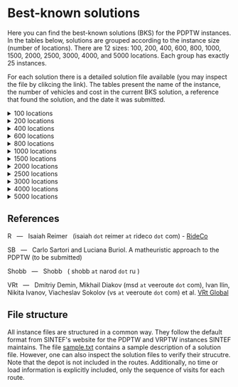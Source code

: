 # Best-known solutions

Here you can find the best-known solutions (BKS) for the PDPTW instances. In the tables below, solutions are grouped according to the instance size (number of locations). There are 12 sizes: 100, 200, 400, 600, 800, 1000, 1500, 2000, 2500, 3000, 4000, and 5000 locations. Each group has exactly 25 instances.

For each solution there is a detailed solution file available (you may inspect the file by clikcing the link). The tables present the name of the instance, the number of vehicles and cost in the current BKS solution, a reference that found the solution, and the date it was submitted.

<details><summary>100 locations</summary>
<p>

Instance | Vehicles | Cost | Reference | Date
:------: | -------: | ---: | :-------: | ---:
[bar-n100-1](https://github.com/cssartori/pdptw-instances/blob/master/solutions/files/bar-n100-1.6_732.txt) | 6 | 732 | R | 06-apr-23
[bar-n100-2](https://github.com/cssartori/pdptw-instances/blob/master/solutions/files/bar-n100-2.5_554.txt) | 5 | 554 | SB | 11-feb-19
[bar-n100-3](https://github.com/cssartori/pdptw-instances/blob/master/solutions/files/bar-n100-3.6_746.txt) | 6 | 746 | SB | 11-feb-19
[bar-n100-4](https://github.com/cssartori/pdptw-instances/blob/master/solutions/files/bar-n100-4.12_1150.txt) | 12 | 1150 | R | 06-apr-23
[bar-n100-5](https://github.com/cssartori/pdptw-instances/blob/master/solutions/files/bar-n100-5.6_838.txt) | 6 | 838 | SB | 11-feb-19
[bar-n100-6](https://github.com/cssartori/pdptw-instances/blob/master/solutions/files/bar-n100-6.3_788.txt) | 3 | 788 | SB | 11-feb-19
[ber-n100-1](https://github.com/cssartori/pdptw-instances/blob/master/solutions/files/ber-n100-1.13_1854.txt) | 13 | 1854 | R | 06-apr-23
[ber-n100-2](https://github.com/cssartori/pdptw-instances/blob/master/solutions/files/ber-n100-2.6_1484.txt) | 6 | 1484 | R | 06-apr-23
[ber-n100-3](https://github.com/cssartori/pdptw-instances/blob/master/solutions/files/ber-n100-3.3_713.txt) | 3 | 713 | SB | 11-feb-19
[ber-n100-4](https://github.com/cssartori/pdptw-instances/blob/master/solutions/files/ber-n100-4.3_494.txt) | 3 | 494 | SB | 11-feb-19
[ber-n100-5](https://github.com/cssartori/pdptw-instances/blob/master/solutions/files/ber-n100-5.5_944.txt) | 5 | 944 | SB | 11-feb-19
[ber-n100-6](https://github.com/cssartori/pdptw-instances/blob/master/solutions/files/ber-n100-6.14_2116.txt) | 14 | 2116 | R | 06-apr-23
[ber-n100-7](https://github.com/cssartori/pdptw-instances/blob/master/solutions/files/ber-n100-7.7_1935.txt) | 7 | 1935 | SB | 11-feb-19
[nyc-n100-1](https://github.com/cssartori/pdptw-instances/blob/master/solutions/files/nyc-n100-1.6_634.txt) | 6 | 634 | SB | 11-feb-19
[nyc-n100-2](https://github.com/cssartori/pdptw-instances/blob/master/solutions/files/nyc-n100-2.4_563.txt) | 4 | 563 | R | 06-apr-23
[nyc-n100-3](https://github.com/cssartori/pdptw-instances/blob/master/solutions/files/nyc-n100-3.3_492.txt) | 3 | 492 | SB | 11-feb-19
[nyc-n100-4](https://github.com/cssartori/pdptw-instances/blob/master/solutions/files/nyc-n100-4.2_535.txt) | 2 | 535 | SB | 11-feb-19
[nyc-n100-5](https://github.com/cssartori/pdptw-instances/blob/master/solutions/files/nyc-n100-5.2_669.txt) | 2 | 669 | R | 06-apr-23
[poa-n100-1](https://github.com/cssartori/pdptw-instances/blob/master/solutions/files/poa-n100-1.12_1582.txt) | 12 | 1582 | R | 06-apr-23
[poa-n100-2](https://github.com/cssartori/pdptw-instances/blob/master/solutions/files/poa-n100-2.15_1539.txt) | 15 | 1539 | SB | 11-feb-19
[poa-n100-3](https://github.com/cssartori/pdptw-instances/blob/master/solutions/files/poa-n100-3.10_1291.txt) | 10 | 1291 | R | 06-apr-23
[poa-n100-4](https://github.com/cssartori/pdptw-instances/blob/master/solutions/files/poa-n100-4.7_1653.txt) | 7 | 1653 | R | 24-mar-23
[poa-n100-5](https://github.com/cssartori/pdptw-instances/blob/master/solutions/files/poa-n100-5.6_624.txt) | 6 | 624 | SB | 11-feb-19
[poa-n100-6](https://github.com/cssartori/pdptw-instances/blob/master/solutions/files/poa-n100-6.3_562.txt) | 3 | 562 | SB | 11-feb-19
[poa-n100-7](https://github.com/cssartori/pdptw-instances/blob/master/solutions/files/poa-n100-7.5_772.txt) | 5 | 772 | R | 06-mar-23

</p>
</details>

<details><summary>200 locations</summary>
<p>

Instance | Vehicles | Cost | Reference | Date
:------: | -------: | ---: | :-------: | ---:
[bar-n200-1](https://github.com/cssartori/pdptw-instances/blob/master/solutions/files/bar-n200-1.22_1828.txt) | 22 | 1828 | VRt | 25-apr-23
[bar-n200-2](https://github.com/cssartori/pdptw-instances/blob/master/solutions/files/bar-n200-2.23_2072.txt) | 23 | 2072 | SB | 11-feb-19
[bar-n200-3](https://github.com/cssartori/pdptw-instances/blob/master/solutions/files/bar-n200-3.8_1597.txt) | 8 | 1597 | VRt | 25-apr-23
[bar-n200-4](https://github.com/cssartori/pdptw-instances/blob/master/solutions/files/bar-n200-4.13_838.txt) | 13 | 838 | SB | 11-feb-19
[bar-n200-5](https://github.com/cssartori/pdptw-instances/blob/master/solutions/files/bar-n200-5.5_846.txt) | 5 | 846 | R | 06-apr-23
[bar-n200-6](https://github.com/cssartori/pdptw-instances/blob/master/solutions/files/bar-n200-6.9_853.txt) | 9 | 853 | R | 06-apr-23
[bar-n200-7](https://github.com/cssartori/pdptw-instances/blob/master/solutions/files/bar-n200-7.11_1871.txt) | 11 | 1871 | VRt | 25-apr-23
[ber-n200-1](https://github.com/cssartori/pdptw-instances/blob/master/solutions/files/ber-n200-1.27_3212.txt) | 27 | 3212 | VRt | 25-apr-23
[ber-n200-2](https://github.com/cssartori/pdptw-instances/blob/master/solutions/files/ber-n200-2.12_3237.txt) | 12 | 3237 | R | 06-apr-23
[ber-n200-3](https://github.com/cssartori/pdptw-instances/blob/master/solutions/files/ber-n200-3.9_899.txt) | 9 | 899 | SB | 11-feb-19
[ber-n200-4](https://github.com/cssartori/pdptw-instances/blob/master/solutions/files/ber-n200-4.5_1081.txt) | 5 | 1081 | R | 06-apr-23
[ber-n200-5](https://github.com/cssartori/pdptw-instances/blob/master/solutions/files/ber-n200-5.27_3944.txt) | 27 | 3944 | SB | 11-feb-19
[ber-n200-6](https://github.com/cssartori/pdptw-instances/blob/master/solutions/files/ber-n200-6.9_3016.txt) | 9 | 3016 | SB | 11-feb-19
[nyc-n200-1](https://github.com/cssartori/pdptw-instances/blob/master/solutions/files/nyc-n200-1.7_935.txt) | 7 | 935 | R | 06-apr-23
[nyc-n200-2](https://github.com/cssartori/pdptw-instances/blob/master/solutions/files/nyc-n200-2.8_1104.txt) | 8 | 1104 | SB | 11-feb-19
[nyc-n200-3](https://github.com/cssartori/pdptw-instances/blob/master/solutions/files/nyc-n200-3.7_1017.txt) | 7 | 1017 | VRt | 25-apr-23
[nyc-n200-4](https://github.com/cssartori/pdptw-instances/blob/master/solutions/files/nyc-n200-4.4_1030.txt) | 4 | 1030 | R | 06-apr-23
[nyc-n200-5](https://github.com/cssartori/pdptw-instances/blob/master/solutions/files/nyc-n200-5.5_1189.txt) | 5 | 1189 | R | 06-apr-23
[poa-n200-1](https://github.com/cssartori/pdptw-instances/blob/master/solutions/files/poa-n200-1.25_2433.txt) | 25 | 2433 | SB | 11-feb-19
[poa-n200-2](https://github.com/cssartori/pdptw-instances/blob/master/solutions/files/poa-n200-2.12_2455.txt) | 12 | 2455 | R | 06-apr-23
[poa-n200-3](https://github.com/cssartori/pdptw-instances/blob/master/solutions/files/poa-n200-3.22_1850.txt) | 22 | 1850 | SB | 11-feb-19
[poa-n200-4](https://github.com/cssartori/pdptw-instances/blob/master/solutions/files/poa-n200-4.10_1163.txt) | 10 | 1163 | SB | 11-feb-19
[poa-n200-5](https://github.com/cssartori/pdptw-instances/blob/master/solutions/files/poa-n200-5.15_2321.txt) | 15 | 2321 | SB | 11-feb-19
[poa-n200-6](https://github.com/cssartori/pdptw-instances/blob/master/solutions/files/poa-n200-6.27_3160.txt) | 27 | 3160 | SB | 11-feb-19
[poa-n200-7](https://github.com/cssartori/pdptw-instances/blob/master/solutions/files/poa-n200-7.10_2676.txt) | 10 | 2676 | R | 06-apr-23

</p>
</details>

<details><summary>400 locations</summary>
<p>

Instance | Vehicles | Cost | Reference | Date
:------: | -------: | ---: | :-------: | ---:
[bar-n400-1](https://github.com/cssartori/pdptw-instances/blob/master/solutions/files/bar-n400-1.32_3080.txt) | 32 | 3080 | VRt | 25-apr-23
[bar-n400-2](https://github.com/cssartori/pdptw-instances/blob/master/solutions/files/bar-n400-2.30_2741.txt) | 30 | 2741 | VRt | 25-apr-23
[bar-n400-3](https://github.com/cssartori/pdptw-instances/blob/master/solutions/files/bar-n400-3.11_2562.txt) | 11 | 2562 | SB | 11-feb-19
[bar-n400-4](https://github.com/cssartori/pdptw-instances/blob/master/solutions/files/bar-n400-4.17_1821.txt) | 17 | 1821 | R | 06-apr-23
[bar-n400-5](https://github.com/cssartori/pdptw-instances/blob/master/solutions/files/bar-n400-5.41_3384.txt) | 41 | 3384 | SB | 11-feb-19
[bar-n400-6](https://github.com/cssartori/pdptw-instances/blob/master/solutions/files/bar-n400-6.21_2930.txt) | 21 | 2930 | VRt | 25-apr-23
[bar-n400-7](https://github.com/cssartori/pdptw-instances/blob/master/solutions/files/bar-n400-7.11_3038.txt) | 11 | 3038 | VRt | 25-apr-23
[ber-n400-1](https://github.com/cssartori/pdptw-instances/blob/master/solutions/files/ber-n400-1.34_5633.txt) | 34 | 5633 | SB | 11-feb-19
[ber-n400-2](https://github.com/cssartori/pdptw-instances/blob/master/solutions/files/ber-n400-2.33_5568.txt) | 33 | 5568 | VRt | 25-apr-23
[ber-n400-3](https://github.com/cssartori/pdptw-instances/blob/master/solutions/files/ber-n400-3.43_3550.txt) | 43 | 3550 | VRt | 25-apr-23
[ber-n400-4](https://github.com/cssartori/pdptw-instances/blob/master/solutions/files/ber-n400-4.19_2216.txt) | 19 | 2216 | SB | 11-feb-19
[ber-n400-5](https://github.com/cssartori/pdptw-instances/blob/master/solutions/files/ber-n400-5.26_6136.txt) | 26 | 6136 | VRt | 25-apr-23
[ber-n400-6](https://github.com/cssartori/pdptw-instances/blob/master/solutions/files/ber-n400-6.19_6309.txt) | 19 | 6309 | SB | 11-feb-19
[ber-n400-7](https://github.com/cssartori/pdptw-instances/blob/master/solutions/files/ber-n400-7.20_6503.txt) | 20 | 6503 | SB | 11-feb-19
[nyc-n400-1](https://github.com/cssartori/pdptw-instances/blob/master/solutions/files/nyc-n400-1.13_1908.txt) | 13 | 1908 | R | 06-apr-23
[nyc-n400-2](https://github.com/cssartori/pdptw-instances/blob/master/solutions/files/nyc-n400-2.14_1975.txt) | 14 | 1975 | SB | 11-feb-19
[nyc-n400-3](https://github.com/cssartori/pdptw-instances/blob/master/solutions/files/nyc-n400-3.7_1826.txt) | 7 | 1826 | R | 06-apr-23
[nyc-n400-4](https://github.com/cssartori/pdptw-instances/blob/master/solutions/files/nyc-n400-4.7_1964.txt) | 7 | 1964 | R | 06-apr-23
[nyc-n400-5](https://github.com/cssartori/pdptw-instances/blob/master/solutions/files/nyc-n400-5.7_1920.txt) | 7 | 1920 | R | 06-apr-23
[poa-n400-1](https://github.com/cssartori/pdptw-instances/blob/master/solutions/files/poa-n400-1.24_4554.txt) | 24 | 4554 | VRt | 25-apr-23
[poa-n400-2](https://github.com/cssartori/pdptw-instances/blob/master/solutions/files/poa-n400-2.41_3096.txt) | 41 | 3096 | SB | 11-feb-19
[poa-n400-3](https://github.com/cssartori/pdptw-instances/blob/master/solutions/files/poa-n400-3.40_2844.txt) | 40 | 2844 | SB | 11-feb-19
[poa-n400-4](https://github.com/cssartori/pdptw-instances/blob/master/solutions/files/poa-n400-4.19_2159.txt) | 19 | 2159 | VRt | 25-apr-23
[poa-n400-5](https://github.com/cssartori/pdptw-instances/blob/master/solutions/files/poa-n400-5.14_2302.txt) | 14 | 2302 | SB | 11-feb-19
[poa-n400-6](https://github.com/cssartori/pdptw-instances/blob/master/solutions/files/poa-n400-6.42_5400.txt) | 42 | 5400 | SB | 11-feb-19

</p>
</details>

<details><summary>600 locations</summary>
<p>

Instance | Vehicles | Cost | Reference | Date
:------: | -------: | ---: | :-------: | ---:
[bar-n600-1](https://github.com/cssartori/pdptw-instances/blob/master/solutions/files/bar-n600-1.43_3683.txt) | 43 | 3683 | SB | 11-feb-19
[bar-n600-2](https://github.com/cssartori/pdptw-instances/blob/master/solutions/files/bar-n600-2.23_3931.txt) | 23 | 3931 | SB | 11-feb-19
[bar-n600-3](https://github.com/cssartori/pdptw-instances/blob/master/solutions/files/bar-n600-3.23_3863.txt) | 23 | 3863 | SB | 11-feb-19
[bar-n600-4](https://github.com/cssartori/pdptw-instances/blob/master/solutions/files/bar-n600-4.53_2828.txt) | 53 | 2828 | VRt | 25-apr-23
[bar-n600-5](https://github.com/cssartori/pdptw-instances/blob/master/solutions/files/bar-n600-5.13_2614.txt) | 13 | 2614 | SB | 11-feb-19
[bar-n600-6](https://github.com/cssartori/pdptw-instances/blob/master/solutions/files/bar-n600-6.32_4958.txt) | 32 | 4958 | SB | 11-feb-19
[bar-n600-7](https://github.com/cssartori/pdptw-instances/blob/master/solutions/files/bar-n600-7.32_4793.txt) | 32 | 4793 | VRt | 25-apr-23
[ber-n600-1](https://github.com/cssartori/pdptw-instances/blob/master/solutions/files/ber-n600-1.47_7767.txt) | 47 | 7767 | Shobb | 25-dec-22
[ber-n600-2](https://github.com/cssartori/pdptw-instances/blob/master/solutions/files/ber-n600-2.31_3836.txt) | 31 | 3836 | VRt | 25-apr-23
[ber-n600-3](https://github.com/cssartori/pdptw-instances/blob/master/solutions/files/ber-n600-3.29_3948.txt) | 29 | 3948 | VRt | 25-apr-23
[ber-n600-4](https://github.com/cssartori/pdptw-instances/blob/master/solutions/files/ber-n600-4.75_11264.txt) | 75 | 11264 | VRt | 25-apr-23
[ber-n600-5](https://github.com/cssartori/pdptw-instances/blob/master/solutions/files/ber-n600-5.33_8569.txt) | 33 | 8569 | VRt | 25-apr-23
[ber-n600-6](https://github.com/cssartori/pdptw-instances/blob/master/solutions/files/ber-n600-6.36_10701.txt) | 36 | 10701 | VRt | 25-apr-23
[nyc-n600-1](https://github.com/cssartori/pdptw-instances/blob/master/solutions/files/nyc-n600-1.20_3037.txt) | 20 | 3037 | VRt | 25-apr-23
[nyc-n600-2](https://github.com/cssartori/pdptw-instances/blob/master/solutions/files/nyc-n600-2.19_2713.txt) | 19 | 2713 | SB | 11-feb-19
[nyc-n600-3](https://github.com/cssartori/pdptw-instances/blob/master/solutions/files/nyc-n600-3.19_2755.txt) | 19 | 2755 | VRt | 25-apr-23
[nyc-n600-4](https://github.com/cssartori/pdptw-instances/blob/master/solutions/files/nyc-n600-4.9_2495.txt) | 9 | 2495 | R | 06-apr-23
[nyc-n600-5](https://github.com/cssartori/pdptw-instances/blob/master/solutions/files/nyc-n600-5.10_2954.txt) | 10 | 2954 | R | 06-apr-23
[poa-n600-1](https://github.com/cssartori/pdptw-instances/blob/master/solutions/files/poa-n600-1.54_6424.txt) | 54 | 6424 | Shobb | 25-dec-22
[poa-n600-2](https://github.com/cssartori/pdptw-instances/blob/master/solutions/files/poa-n600-2.26_5250.txt) | 26 | 5250 | SB | 11-feb-19
[poa-n600-3](https://github.com/cssartori/pdptw-instances/blob/master/solutions/files/poa-n600-3.24_2213.txt) | 24 | 2213 | VRt | 25-apr-23
[poa-n600-4](https://github.com/cssartori/pdptw-instances/blob/master/solutions/files/poa-n600-4.27_3130.txt) | 27 | 3130 | SB | 11-feb-19
[poa-n600-5](https://github.com/cssartori/pdptw-instances/blob/master/solutions/files/poa-n600-5.20_2545.txt) | 20 | 2545 | SB | 11-feb-19
[poa-n600-6](https://github.com/cssartori/pdptw-instances/blob/master/solutions/files/poa-n600-6.76_7989.txt) | 76 | 7989 | VRt | 25-apr-23
[poa-n600-7](https://github.com/cssartori/pdptw-instances/blob/master/solutions/files/poa-n600-7.60_7872.txt) | 60 | 7872 | VRt | 25-apr-23

</p>
</details>

<details><summary>800 locations</summary>
<p>

Instance | Vehicles | Cost | Reference | Date
:------: | -------: | ---: | :-------: | ---:
[bar-n800-1](https://github.com/cssartori/pdptw-instances/blob/master/solutions/files/bar-n800-1.78_5686.txt) | 78 | 5686 | VRt | 25-apr-23
[bar-n800-2](https://github.com/cssartori/pdptw-instances/blob/master/solutions/files/bar-n800-2.30_5047.txt) | 30 | 5047 | VRt | 25-apr-23
[bar-n800-3](https://github.com/cssartori/pdptw-instances/blob/master/solutions/files/bar-n800-3.22_5882.txt) | 22 | 5882 | SB | 11-feb-19
[bar-n800-4](https://github.com/cssartori/pdptw-instances/blob/master/solutions/files/bar-n800-4.24_2832.txt) | 24 | 2832 | SB | 11-feb-19
[bar-n800-5](https://github.com/cssartori/pdptw-instances/blob/master/solutions/files/bar-n800-5.80_6124.txt) | 80 | 6124 | SB | 11-feb-19
[bar-n800-6](https://github.com/cssartori/pdptw-instances/blob/master/solutions/files/bar-n800-6.81_6490.txt) | 81 | 6490 | VRt | 25-apr-23
[bar-n800-7](https://github.com/cssartori/pdptw-instances/blob/master/solutions/files/bar-n800-7.31_5576.txt) | 31 | 5576 | VRt | 25-apr-23
[ber-n800-1](https://github.com/cssartori/pdptw-instances/blob/master/solutions/files/ber-n800-1.59_5360.txt) | 59 | 5360 | SB | 11-feb-19
[ber-n800-2](https://github.com/cssartori/pdptw-instances/blob/master/solutions/files/ber-n800-2.63_6379.txt) | 63 | 6379 | VRt | 25-apr-23
[ber-n800-3](https://github.com/cssartori/pdptw-instances/blob/master/solutions/files/ber-n800-3.18_3653.txt) | 18 | 3653 | SB | 11-feb-19
[ber-n800-4](https://github.com/cssartori/pdptw-instances/blob/master/solutions/files/ber-n800-4.106_16046.txt) | 106 | 16046 | VRt | 25-apr-23
[ber-n800-5](https://github.com/cssartori/pdptw-instances/blob/master/solutions/files/ber-n800-5.33_11087.txt) | 33 | 11087 | SB | 11-feb-19
[ber-n800-6](https://github.com/cssartori/pdptw-instances/blob/master/solutions/files/ber-n800-6.47_13991.txt) | 47 | 13991 | VRt | 25-apr-23
[nyc-n800-1](https://github.com/cssartori/pdptw-instances/blob/master/solutions/files/nyc-n800-1.22_3108.txt) | 22 | 3108 | VRt | 25-apr-23
[nyc-n800-2](https://github.com/cssartori/pdptw-instances/blob/master/solutions/files/nyc-n800-2.26_3919.txt) | 26 | 3919 | VRt | 25-apr-23
[nyc-n800-3](https://github.com/cssartori/pdptw-instances/blob/master/solutions/files/nyc-n800-3.26_3871.txt) | 26 | 3871 | SB | 11-feb-19
[nyc-n800-4](https://github.com/cssartori/pdptw-instances/blob/master/solutions/files/nyc-n800-4.11_3242.txt) | 11 | 3242 | R | 13-jun-23
[nyc-n800-5](https://github.com/cssartori/pdptw-instances/blob/master/solutions/files/nyc-n800-5.14_3703.txt) | 14 | 3703 | SB | 11-feb-19
[poa-n800-1](https://github.com/cssartori/pdptw-instances/blob/master/solutions/files/poa-n800-1.58_9445.txt) | 58 | 9445 | R | 13-jun-23
[poa-n800-2](https://github.com/cssartori/pdptw-instances/blob/master/solutions/files/poa-n800-2.72_8477.txt) | 72 | 8477 | R | 13-jun-23
[poa-n800-3](https://github.com/cssartori/pdptw-instances/blob/master/solutions/files/poa-n800-3.49_9799.txt) | 49 | 9799 | VRt | 25-apr-23
[poa-n800-4](https://github.com/cssartori/pdptw-instances/blob/master/solutions/files/poa-n800-4.45_8108.txt) | 45 | 8108 | VRt | 25-apr-23
[poa-n800-5](https://github.com/cssartori/pdptw-instances/blob/master/solutions/files/poa-n800-5.71_4223.txt) | 71 | 4223 | VRt | 25-apr-23
[poa-n800-6](https://github.com/cssartori/pdptw-instances/blob/master/solutions/files/poa-n800-6.37_4038.txt) | 37 | 4038 | VRt | 25-apr-23
[poa-n800-7](https://github.com/cssartori/pdptw-instances/blob/master/solutions/files/poa-n800-7.37_7981.txt) | 37 | 7981 | VRt | 25-apr-23

</p>
</details>

<details><summary>1000 locations</summary>
<p>

Instance | Vehicles | Cost | Reference | Date
:------: | -------: | ---: | :-------: | ---:
[bar-n1000-1](https://github.com/cssartori/pdptw-instances/blob/master/solutions/files/bar-n1000-1.52_8019.txt) | 52 | 8019 | VRt | 25-apr-23
[bar-n1000-2](https://github.com/cssartori/pdptw-instances/blob/master/solutions/files/bar-n1000-2.37_3427.txt) | 37 | 3427 | R | 13-jun-23
[bar-n1000-3](https://github.com/cssartori/pdptw-instances/blob/master/solutions/files/bar-n1000-3.88_4834.txt) | 88 | 4834 | VRt | 25-apr-23
[bar-n1000-4](https://github.com/cssartori/pdptw-instances/blob/master/solutions/files/bar-n1000-4.19_3464.txt) | 19 | 3464 | VRt | 25-apr-23
[bar-n1000-5](https://github.com/cssartori/pdptw-instances/blob/master/solutions/files/bar-n1000-5.26_6150.txt) | 26 | 6150 | SB | 11-feb-19
[bar-n1000-6](https://github.com/cssartori/pdptw-instances/blob/master/solutions/files/bar-n1000-6.27_6825.txt) | 27 | 6825 | Shobb | 03-jan-23
[ber-n1000-1](https://github.com/cssartori/pdptw-instances/blob/master/solutions/files/ber-n1000-1.86_14923.txt) | 86 | 14923 | R | 13-jun-23
[ber-n1000-2](https://github.com/cssartori/pdptw-instances/blob/master/solutions/files/ber-n1000-2.115_16467.txt) | 115 | 16467 | R | 13-jun-23
[ber-n1000-3](https://github.com/cssartori/pdptw-instances/blob/master/solutions/files/ber-n1000-3.52_13247.txt) | 52 | 13247 | VRt | 25-apr-23
[ber-n1000-4](https://github.com/cssartori/pdptw-instances/blob/master/solutions/files/ber-n1000-4.54_14527.txt) | 54 | 14527 | VRt | 25-apr-23
[ber-n1000-5](https://github.com/cssartori/pdptw-instances/blob/master/solutions/files/ber-n1000-5.110_15351.txt) | 110 | 15351 | VRt | 25-apr-23
[ber-n1000-6](https://github.com/cssartori/pdptw-instances/blob/master/solutions/files/ber-n1000-6.150_18579.txt) | 150 | 18579 | VRt | 25-apr-23
[ber-n1000-7](https://github.com/cssartori/pdptw-instances/blob/master/solutions/files/ber-n1000-7.72_17378.txt) | 72 | 17378 | VRt | 25-apr-23
[nyc-n1000-1](https://github.com/cssartori/pdptw-instances/blob/master/solutions/files/nyc-n1000-1.27_4002.txt) | 27 | 4002 | VRt | 25-apr-23
[nyc-n1000-2](https://github.com/cssartori/pdptw-instances/blob/master/solutions/files/nyc-n1000-2.31_4910.txt) | 31 | 4910 | VRt | 25-apr-23
[nyc-n1000-3](https://github.com/cssartori/pdptw-instances/blob/master/solutions/files/nyc-n1000-3.32_4732.txt) | 32 | 4732 | VRt | 25-apr-23
[nyc-n1000-4](https://github.com/cssartori/pdptw-instances/blob/master/solutions/files/nyc-n1000-4.17_4956.txt) | 17 | 4956 | VRt | 25-apr-23
[nyc-n1000-5](https://github.com/cssartori/pdptw-instances/blob/master/solutions/files/nyc-n1000-5.15_4369.txt) | 15 | 4369 | VRt | 25-apr-23
[poa-n1000-1](https://github.com/cssartori/pdptw-instances/blob/master/solutions/files/poa-n1000-1.30_8077.txt) | 30 | 8077 | Shobb | 03-jan-23
[poa-n1000-2](https://github.com/cssartori/pdptw-instances/blob/master/solutions/files/poa-n1000-2.46_10718.txt) | 46 | 10718 | VRt | 25-apr-23
[poa-n1000-3](https://github.com/cssartori/pdptw-instances/blob/master/solutions/files/poa-n1000-3.68_5554.txt) | 68 | 5554 | VRt | 25-apr-23
[poa-n1000-4](https://github.com/cssartori/pdptw-instances/blob/master/solutions/files/poa-n1000-4.22_4582.txt) | 22 | 4582 | VRt | 25-apr-23
[poa-n1000-5](https://github.com/cssartori/pdptw-instances/blob/master/solutions/files/poa-n1000-5.47_5871.txt) | 47 | 5871 | VRt | 25-apr-23
[poa-n1000-6](https://github.com/cssartori/pdptw-instances/blob/master/solutions/files/poa-n1000-6.93_11342.txt) | 93 | 11342 | VRt | 25-apr-23
[poa-n1000-7](https://github.com/cssartori/pdptw-instances/blob/master/solutions/files/poa-n1000-7.73_11472.txt) | 73 | 11472 | VRt | 25-apr-23

</p>
</details>

<details><summary>1500 locations</summary>
<p>

Instance | Vehicles | Cost | Reference | Date
:------: | -------: | ---: | :-------: | ---:
[bar-n1500-1](https://github.com/cssartori/pdptw-instances/blob/master/solutions/files/bar-n1500-1.74_9257.txt) | 74 | 9257 | VRt | 25-apr-23
[bar-n1500-2](https://github.com/cssartori/pdptw-instances/blob/master/solutions/files/bar-n1500-2.60_12449.txt) | 60 | 12449 | VRt | 25-apr-23
[bar-n1500-3](https://github.com/cssartori/pdptw-instances/blob/master/solutions/files/bar-n1500-3.93_6007.txt) | 93 | 6007 | VRt | 25-apr-23
[bar-n1500-4](https://github.com/cssartori/pdptw-instances/blob/master/solutions/files/bar-n1500-4.61_4939.txt) | 61 | 4939 | VRt | 25-apr-23
[bar-n1500-5](https://github.com/cssartori/pdptw-instances/blob/master/solutions/files/bar-n1500-5.76_9520.txt) | 76 | 9520 | VRt | 25-apr-23
[bar-n1500-6](https://github.com/cssartori/pdptw-instances/blob/master/solutions/files/bar-n1500-6.160_12760.txt) | 160 | 12760 | VRt | 25-apr-23
[bar-n1500-7](https://github.com/cssartori/pdptw-instances/blob/master/solutions/files/bar-n1500-7.39_10055.txt) | 39 | 10055 | VRt | 25-apr-23
[ber-n1500-1](https://github.com/cssartori/pdptw-instances/blob/master/solutions/files/ber-n1500-1.168_23023.txt) | 168 | 23023 | VRt | 25-apr-23
[ber-n1500-2](https://github.com/cssartori/pdptw-instances/blob/master/solutions/files/ber-n1500-2.69_8517.txt) | 69 | 8517 | VRt | 25-apr-23
[ber-n1500-3](https://github.com/cssartori/pdptw-instances/blob/master/solutions/files/ber-n1500-3.70_9156.txt) | 70 | 9156 | VRt | 25-apr-23
[ber-n1500-4](https://github.com/cssartori/pdptw-instances/blob/master/solutions/files/ber-n1500-4.36_8699.txt) | 36 | 8699 | VRt | 25-apr-23
[ber-n1500-5](https://github.com/cssartori/pdptw-instances/blob/master/solutions/files/ber-n1500-5.174_24530.txt) | 174 | 24530 | VRt | 25-apr-23
[ber-n1500-6](https://github.com/cssartori/pdptw-instances/blob/master/solutions/files/ber-n1500-6.98_21240.txt) | 98 | 21240 | VRt | 25-apr-23
[ber-n1500-7](https://github.com/cssartori/pdptw-instances/blob/master/solutions/files/ber-n1500-7.99_21786.txt) | 99 | 21786 | VRt | 25-apr-23
[nyc-n1500-1](https://github.com/cssartori/pdptw-instances/blob/master/solutions/files/nyc-n1500-1.46_6790.txt) | 46 | 6790 | VRt | 25-apr-23
[nyc-n1500-2](https://github.com/cssartori/pdptw-instances/blob/master/solutions/files/nyc-n1500-2.47_6963.txt) | 47 | 6963 | R | 13-jun-23
[nyc-n1500-3](https://github.com/cssartori/pdptw-instances/blob/master/solutions/files/nyc-n1500-3.42_6410.txt) | 42 | 6410 | VRt | 25-apr-23
[nyc-n1500-4](https://github.com/cssartori/pdptw-instances/blob/master/solutions/files/nyc-n1500-4.25_7817.txt) | 25 | 7817 | VRt | 25-apr-23
[nyc-n1500-5](https://github.com/cssartori/pdptw-instances/blob/master/solutions/files/nyc-n1500-5.21_5950.txt) | 21 | 5950 | VRt | 25-apr-23
[poa-n1500-1](https://github.com/cssartori/pdptw-instances/blob/master/solutions/files/poa-n1500-1.145_17316.txt) | 145 | 17316 | VRt | 25-apr-23
[poa-n1500-2](https://github.com/cssartori/pdptw-instances/blob/master/solutions/files/poa-n1500-2.198_22055.txt) | 198 | 22055 | VRt | 25-apr-23
[poa-n1500-3](https://github.com/cssartori/pdptw-instances/blob/master/solutions/files/poa-n1500-3.67_15106.txt) | 67 | 15106 | VRt | 25-apr-23
[poa-n1500-4](https://github.com/cssartori/pdptw-instances/blob/master/solutions/files/poa-n1500-4.63_6506.txt) | 63 | 6506 | VRt | 25-apr-23
[poa-n1500-5](https://github.com/cssartori/pdptw-instances/blob/master/solutions/files/poa-n1500-5.32_6263.txt) | 32 | 6263 | R | 13-jun-23
[poa-n1500-6](https://github.com/cssartori/pdptw-instances/blob/master/solutions/files/poa-n1500-6.141_16583.txt) | 141 | 16583 | VRt | 25-apr-23

</p>
</details>

<details><summary>2000 locations</summary>
<p>

Instance | Vehicles | Cost | Reference | Date
:------: | -------: | ---: | :-------: | ---:
[bar-n2000-1](https://github.com/cssartori/pdptw-instances/blob/master/solutions/files/bar-n2000-1.95_11991.txt) | 95 | 11991 | VRt | 25-apr-23
[bar-n2000-2](https://github.com/cssartori/pdptw-instances/blob/master/solutions/files/bar-n2000-2.96_11700.txt) | 96 | 11700 | VRt | 25-apr-23
[bar-n2000-3](https://github.com/cssartori/pdptw-instances/blob/master/solutions/files/bar-n2000-3.146_13137.txt) | 146 | 13137 | VRt | 25-apr-23
[bar-n2000-4](https://github.com/cssartori/pdptw-instances/blob/master/solutions/files/bar-n2000-4.71_11862.txt) | 71 | 11862 | VRt | 25-apr-23
[bar-n2000-5](https://github.com/cssartori/pdptw-instances/blob/master/solutions/files/bar-n2000-5.75_12924.txt) | 75 | 12924 | VRt | 25-apr-23
[bar-n2000-6](https://github.com/cssartori/pdptw-instances/blob/master/solutions/files/bar-n2000-6.175_9478.txt) | 175 | 9478 | VRt | 25-apr-23
[bar-n2000-7](https://github.com/cssartori/pdptw-instances/blob/master/solutions/files/bar-n2000-7.66_9435.txt) | 66 | 9435 | VRt | 25-apr-23
[ber-n2000-1](https://github.com/cssartori/pdptw-instances/blob/master/solutions/files/ber-n2000-1.74_12892.txt) | 74 | 12892 | VRt | 25-apr-23
[ber-n2000-2](https://github.com/cssartori/pdptw-instances/blob/master/solutions/files/ber-n2000-2.280_32110.txt) | 280 | 32110 | VRt | 25-apr-23
[ber-n2000-3](https://github.com/cssartori/pdptw-instances/blob/master/solutions/files/ber-n2000-3.163_27297.txt) | 163 | 27297 | R | 13-jun-23
[ber-n2000-4](https://github.com/cssartori/pdptw-instances/blob/master/solutions/files/ber-n2000-4.246_35311.txt) | 246 | 35311 | VRt | 25-apr-23
[ber-n2000-5](https://github.com/cssartori/pdptw-instances/blob/master/solutions/files/ber-n2000-5.138_33000.txt) | 138 | 33000 | VRt | 25-apr-23
[ber-n2000-6](https://github.com/cssartori/pdptw-instances/blob/master/solutions/files/ber-n2000-6.111_31771.txt) | 111 | 31771 | R | 13-jun-23
[ber-n2000-7](https://github.com/cssartori/pdptw-instances/blob/master/solutions/files/ber-n2000-7.134_30390.txt) | 134 | 30390 | VRt | 25-apr-23
[nyc-n2000-1](https://github.com/cssartori/pdptw-instances/blob/master/solutions/files/nyc-n2000-1.54_8029.txt) | 54 | 8029 | R | 13-jun-23
[nyc-n2000-2](https://github.com/cssartori/pdptw-instances/blob/master/solutions/files/nyc-n2000-2.52_7739.txt) | 52 | 7739 | R | 13-jun-23
[nyc-n2000-3](https://github.com/cssartori/pdptw-instances/blob/master/solutions/files/nyc-n2000-3.31_8990.txt) | 31 | 8990 | R | 13-jun-23
[nyc-n2000-4](https://github.com/cssartori/pdptw-instances/blob/master/solutions/files/nyc-n2000-4.27_7209.txt) | 27 | 7209 | R | 13-jun-23
[nyc-n2000-5](https://github.com/cssartori/pdptw-instances/blob/master/solutions/files/nyc-n2000-5.33_9171.txt) | 33 | 9171 | VRt | 25-apr-23
[poa-n2000-1](https://github.com/cssartori/pdptw-instances/blob/master/solutions/files/poa-n2000-1.236_22568.txt) | 236 | 22568 | VRt | 25-apr-23
[poa-n2000-2](https://github.com/cssartori/pdptw-instances/blob/master/solutions/files/poa-n2000-2.160_16744.txt) | 160 | 16744 | R | 13-jun-23
[poa-n2000-3](https://github.com/cssartori/pdptw-instances/blob/master/solutions/files/poa-n2000-3.129_9410.txt) | 129 | 9410 | VRt | 25-apr-23
[poa-n2000-4](https://github.com/cssartori/pdptw-instances/blob/master/solutions/files/poa-n2000-4.144_12921.txt) | 144 | 12921 | VRt | 25-apr-23
[poa-n2000-5](https://github.com/cssartori/pdptw-instances/blob/master/solutions/files/poa-n2000-5.97_13035.txt) | 97 | 13035 | VRt | 25-apr-23
[poa-n2000-6](https://github.com/cssartori/pdptw-instances/blob/master/solutions/files/poa-n2000-6.65_19257.txt) | 65 | 19257 | VRt | 25-apr-23

</p>
</details>

<details><summary>2500 locations</summary>
<p>

Instance | Vehicles | Cost | Reference | Date
:------: | -------: | ---: | :-------: | ---:
[bar-n2500-1](https://github.com/cssartori/pdptw-instances/blob/master/solutions/files/bar-n2500-1.79_10292.txt) | 79 | 10292 | VRt | 25-apr-23
[bar-n2500-2](https://github.com/cssartori/pdptw-instances/blob/master/solutions/files/bar-n2500-2.120_14772.txt) | 120 | 14772 | VRt | 25-apr-23
[bar-n2500-3](https://github.com/cssartori/pdptw-instances/blob/master/solutions/files/bar-n2500-3.63_15567.txt) | 63 | 15567 | VRt | 25-apr-23
[bar-n2500-4](https://github.com/cssartori/pdptw-instances/blob/master/solutions/files/bar-n2500-4.65_15407.txt) | 65 | 15407 | VRt | 25-apr-23
[bar-n2500-5](https://github.com/cssartori/pdptw-instances/blob/master/solutions/files/bar-n2500-5.128_19769.txt) | 128 | 19769 | VRt | 25-apr-23
[bar-n2500-6](https://github.com/cssartori/pdptw-instances/blob/master/solutions/files/bar-n2500-6.99_18655.txt) | 99 | 18655 | VRt | 25-apr-23
[ber-n2500-1](https://github.com/cssartori/pdptw-instances/blob/master/solutions/files/ber-n2500-1.198_33422.txt) | 198 | 33422 | R | 13-jun-23
[ber-n2500-2](https://github.com/cssartori/pdptw-instances/blob/master/solutions/files/ber-n2500-2.137_37951.txt) | 137 | 37951 | VRt | 25-apr-23
[ber-n2500-3](https://github.com/cssartori/pdptw-instances/blob/master/solutions/files/ber-n2500-3.246_18635.txt) | 246 | 18635 | R | 13-jun-23
[ber-n2500-4](https://github.com/cssartori/pdptw-instances/blob/master/solutions/files/ber-n2500-4.181_15996.txt) | 181 | 15996 | VRt | 25-apr-23
[ber-n2500-5](https://github.com/cssartori/pdptw-instances/blob/master/solutions/files/ber-n2500-5.261_21141.txt) | 261 | 21141 | VRt | 25-apr-23
[ber-n2500-6](https://github.com/cssartori/pdptw-instances/blob/master/solutions/files/ber-n2500-6.292_40616.txt) | 292 | 40616 | VRt | 25-apr-23
[ber-n2500-7](https://github.com/cssartori/pdptw-instances/blob/master/solutions/files/ber-n2500-7.171_39456.txt) | 171 | 39456 | VRt | 25-apr-23
[nyc-n2500-1](https://github.com/cssartori/pdptw-instances/blob/master/solutions/files/nyc-n2500-1.69_10406.txt) | 69 | 10406 | VRt | 25-apr-23
[nyc-n2500-2](https://github.com/cssartori/pdptw-instances/blob/master/solutions/files/nyc-n2500-2.69_10115.txt) | 69 | 10115 | VRt | 25-apr-23
[nyc-n2500-3](https://github.com/cssartori/pdptw-instances/blob/master/solutions/files/nyc-n2500-3.34_8956.txt) | 34 | 8956 | R | 13-jun-23
[nyc-n2500-4](https://github.com/cssartori/pdptw-instances/blob/master/solutions/files/nyc-n2500-4.43_12238.txt) | 43 | 12238 | R | 13-jun-23
[nyc-n2500-5](https://github.com/cssartori/pdptw-instances/blob/master/solutions/files/nyc-n2500-5.43_11580.txt) | 43 | 11580 | R | 13-jun-23
[poa-n2500-1](https://github.com/cssartori/pdptw-instances/blob/master/solutions/files/poa-n2500-1.298_28887.txt) | 298 | 28887 | VRt | 25-apr-23
[poa-n2500-2](https://github.com/cssartori/pdptw-instances/blob/master/solutions/files/poa-n2500-2.158_23093.txt) | 158 | 23093 | VRt | 25-apr-23
[poa-n2500-3](https://github.com/cssartori/pdptw-instances/blob/master/solutions/files/poa-n2500-3.79_22901.txt) | 79 | 22901 | VRt | 25-apr-23
[poa-n2500-4](https://github.com/cssartori/pdptw-instances/blob/master/solutions/files/poa-n2500-4.81_24025.txt) | 81 | 24025 | VRt | 25-apr-23
[poa-n2500-5](https://github.com/cssartori/pdptw-instances/blob/master/solutions/files/poa-n2500-5.72_19426.txt) | 72 | 19426 | VRt | 25-apr-23
[poa-n2500-6](https://github.com/cssartori/pdptw-instances/blob/master/solutions/files/poa-n2500-6.107_11233.txt) | 107 | 11233 | VRt | 25-apr-23
[poa-n2500-7](https://github.com/cssartori/pdptw-instances/blob/master/solutions/files/poa-n2500-7.81_11398.txt) | 81 | 11398 | VRt | 25-apr-23

</p>
</details>

<details><summary>3000 locations</summary>
<p>

Instance | Vehicles | Cost | Reference | Date
:------: | -------: | ---: | :-------: | ---:
[bar-n3000-1](https://github.com/cssartori/pdptw-instances/blob/master/solutions/files/bar-n3000-1.153_22404.txt) | 153 | 22404 | VRt | 25-apr-23
[bar-n3000-2](https://github.com/cssartori/pdptw-instances/blob/master/solutions/files/bar-n3000-2.148_19752.txt) | 148 | 19752 | VRt | 25-apr-23
[bar-n3000-3](https://github.com/cssartori/pdptw-instances/blob/master/solutions/files/bar-n3000-3.56_10144.txt) | 56 | 10144 | R | 13-jun-23
[bar-n3000-4](https://github.com/cssartori/pdptw-instances/blob/master/solutions/files/bar-n3000-4.255_26478.txt) | 255 | 26478 | VRt | 25-apr-23
[bar-n3000-5](https://github.com/cssartori/pdptw-instances/blob/master/solutions/files/bar-n3000-5.158_20159.txt) | 158 | 20159 | VRt | 25-apr-23
[bar-n3000-6](https://github.com/cssartori/pdptw-instances/blob/master/solutions/files/bar-n3000-6.79_21324.txt) | 79 | 21324 | VRt | 25-apr-23
[bar-n3000-7](https://github.com/cssartori/pdptw-instances/blob/master/solutions/files/bar-n3000-7.78_21389.txt) | 78 | 21389 | VRt | 25-apr-23
[ber-n3000-1](https://github.com/cssartori/pdptw-instances/blob/master/solutions/files/ber-n3000-1.297_36302.txt) | 297 | 36302 | VRt | 25-apr-23
[ber-n3000-2](https://github.com/cssartori/pdptw-instances/blob/master/solutions/files/ber-n3000-2.218_35881.txt) | 218 | 35881 | R | 13-jun-23
[ber-n3000-3](https://github.com/cssartori/pdptw-instances/blob/master/solutions/files/ber-n3000-3.189_40437.txt) | 189 | 40437 | VRt | 25-apr-23
[ber-n3000-4](https://github.com/cssartori/pdptw-instances/blob/master/solutions/files/ber-n3000-4.236_22669.txt) | 236 | 22669 | VRt | 25-apr-23
[ber-n3000-5](https://github.com/cssartori/pdptw-instances/blob/master/solutions/files/ber-n3000-5.136_16223.txt) | 136 | 16223 | VRt | 25-apr-23
[ber-n3000-6](https://github.com/cssartori/pdptw-instances/blob/master/solutions/files/ber-n3000-6.99_14640.txt) | 99 | 14640 | VRt | 25-apr-23
[ber-n3000-7](https://github.com/cssartori/pdptw-instances/blob/master/solutions/files/ber-n3000-7.455_52601.txt) | 455 | 52601 | VRt | 25-apr-23
[nyc-n3000-1](https://github.com/cssartori/pdptw-instances/blob/master/solutions/files/nyc-n3000-1.79_10992.txt) | 79 | 10992 | R | 13-jun-23
[nyc-n3000-2](https://github.com/cssartori/pdptw-instances/blob/master/solutions/files/nyc-n3000-2.78_11722.txt) | 78 | 11722 | R | 13-jun-23
[nyc-n3000-3](https://github.com/cssartori/pdptw-instances/blob/master/solutions/files/nyc-n3000-3.44_11837.txt) | 44 | 11837 | R | 13-jun-23
[nyc-n3000-4](https://github.com/cssartori/pdptw-instances/blob/master/solutions/files/nyc-n3000-4.48_13281.txt) | 48 | 13281 | VRt | 25-apr-23
[nyc-n3000-5](https://github.com/cssartori/pdptw-instances/blob/master/solutions/files/nyc-n3000-5.42_12377.txt) | 42 | 12377 | R | 13-jun-23
[poa-n3000-1](https://github.com/cssartori/pdptw-instances/blob/master/solutions/files/poa-n3000-1.378_36883.txt) | 378 | 36883 | VRt | 25-apr-23
[poa-n3000-2](https://github.com/cssartori/pdptw-instances/blob/master/solutions/files/poa-n3000-2.165_28523.txt) | 165 | 28523 | VRt | 25-apr-23
[poa-n3000-3](https://github.com/cssartori/pdptw-instances/blob/master/solutions/files/poa-n3000-3.293_19543.txt) | 293 | 19543 | VRt | 25-apr-23
[poa-n3000-4](https://github.com/cssartori/pdptw-instances/blob/master/solutions/files/poa-n3000-4.151_21568.txt) | 151 | 21568 | VRt | 25-apr-23
[poa-n3000-5](https://github.com/cssartori/pdptw-instances/blob/master/solutions/files/poa-n3000-5.195_28941.txt) | 195 | 28941 | VRt | 25-apr-23
[poa-n3000-6](https://github.com/cssartori/pdptw-instances/blob/master/solutions/files/poa-n3000-6.203_31499.txt) | 203 | 31499 | VRt | 25-apr-23

</p>
</details>

<details><summary>4000 locations</summary>
<p>

Instance | Vehicles | Cost | Reference | Date
:------: | -------: | ---: | :-------: | ---:
[bar-n4000-1](https://github.com/cssartori/pdptw-instances/blob/master/solutions/files/bar-n4000-1.152_28361.txt) | 152 | 28361 | VRt | 06-may-23
[bar-n4000-2](https://github.com/cssartori/pdptw-instances/blob/master/solutions/files/bar-n4000-2.101_24965.txt) | 101 | 24965 | VRt | 25-apr-23
[bar-n4000-3](https://github.com/cssartori/pdptw-instances/blob/master/solutions/files/bar-n4000-3.102_27465.txt) | 102 | 27465 | VRt | 06-may-23
[bar-n4000-4](https://github.com/cssartori/pdptw-instances/blob/master/solutions/files/bar-n4000-4.154_14881.txt) | 154 | 14881 | VRt | 06-may-23
[bar-n4000-5](https://github.com/cssartori/pdptw-instances/blob/master/solutions/files/bar-n4000-5.151_14086.txt) | 151 | 14086 | VRt | 06-may-23
[bar-n4000-6](https://github.com/cssartori/pdptw-instances/blob/master/solutions/files/bar-n4000-6.150_27760.txt) | 150 | 27760 | VRt | 06-may-23
[ber-n4000-1](https://github.com/cssartori/pdptw-instances/blob/master/solutions/files/ber-n4000-1.548_58917.txt) | 548 | 58917 | VRt | 06-may-23
[ber-n4000-2](https://github.com/cssartori/pdptw-instances/blob/master/solutions/files/ber-n4000-2.391_27122.txt) | 391 | 27122 | VRt | 06-may-23
[ber-n4000-3](https://github.com/cssartori/pdptw-instances/blob/master/solutions/files/ber-n4000-3.135_21411.txt) | 135 | 21411 | VRt | 06-may-23
[ber-n4000-4](https://github.com/cssartori/pdptw-instances/blob/master/solutions/files/ber-n4000-4.173_19669.txt) | 173 | 19669 | VRt | 06-may-23
[ber-n4000-5](https://github.com/cssartori/pdptw-instances/blob/master/solutions/files/ber-n4000-5.146_24892.txt) | 146 | 24892 | VRt | 25-apr-23
[ber-n4000-6](https://github.com/cssartori/pdptw-instances/blob/master/solutions/files/ber-n4000-6.317_50891.txt) | 317 | 50891 | VRt | 06-may-23
[ber-n4000-7](https://github.com/cssartori/pdptw-instances/blob/master/solutions/files/ber-n4000-7.155_50565.txt) | 155 | 50565 | R | 13-jun-23
[nyc-n4000-1](https://github.com/cssartori/pdptw-instances/blob/master/solutions/files/nyc-n4000-1.118_17747.txt) | 118 | 17747 | R | 13-jun-23
[nyc-n4000-2](https://github.com/cssartori/pdptw-instances/blob/master/solutions/files/nyc-n4000-2.108_15455.txt) | 108 | 15455 | R | 13-jun-23
[nyc-n4000-3](https://github.com/cssartori/pdptw-instances/blob/master/solutions/files/nyc-n4000-3.112_16362.txt) | 112 | 16362 | R | 13-jun-23
[nyc-n4000-4](https://github.com/cssartori/pdptw-instances/blob/master/solutions/files/nyc-n4000-4.60_17836.txt) | 60 | 17836 | VRt | 25-apr-23
[nyc-n4000-5](https://github.com/cssartori/pdptw-instances/blob/master/solutions/files/nyc-n4000-5.63_17524.txt) | 63 | 17524 | R | 13-jun-23
[poa-n4000-1](https://github.com/cssartori/pdptw-instances/blob/master/solutions/files/poa-n4000-1.493_46842.txt) | 493 | 46842 | VRt | 06-may-23
[poa-n4000-2](https://github.com/cssartori/pdptw-instances/blob/master/solutions/files/poa-n4000-2.500_48339.txt) | 500 | 48339 | VRt | 06-may-23
[poa-n4000-3](https://github.com/cssartori/pdptw-instances/blob/master/solutions/files/poa-n4000-3.186_23959.txt) | 186 | 23959 | VRt | 06-may-23
[poa-n4000-4](https://github.com/cssartori/pdptw-instances/blob/master/solutions/files/poa-n4000-4.354_38709.txt) | 354 | 38709 | VRt | 06-may-23
[poa-n4000-5](https://github.com/cssartori/pdptw-instances/blob/master/solutions/files/poa-n4000-5.386_44932.txt) | 386 | 44932 | VRt | 06-may-23
[poa-n4000-6](https://github.com/cssartori/pdptw-instances/blob/master/solutions/files/poa-n4000-6.514_51617.txt) | 514 | 51617 | VRt | 06-may-23
[poa-n4000-7](https://github.com/cssartori/pdptw-instances/blob/master/solutions/files/poa-n4000-7.139_40353.txt) | 139 | 40353 | VRt | 25-apr-23

</p>
</details>

<details><summary>5000 locations</summary>
<p>

Instance | Vehicles | Cost | Reference | Date
:------: | -------: | ---: | :-------: | ---:
[bar-n5000-1](https://github.com/cssartori/pdptw-instances/blob/master/solutions/files/bar-n5000-1.220_24030.txt) | 220 | 24030 | VRt | 06-may-23
[bar-n5000-2](https://github.com/cssartori/pdptw-instances/blob/master/solutions/files/bar-n5000-2.92_16892.txt) | 92 | 16892 | R | 13-jun-23
[bar-n5000-3](https://github.com/cssartori/pdptw-instances/blob/master/solutions/files/bar-n5000-3.258_32627.txt) | 258 | 32627 | VRt | 06-may-23
[bar-n5000-4](https://github.com/cssartori/pdptw-instances/blob/master/solutions/files/bar-n5000-4.547_44644.txt) | 547 | 44644 | VRt | 06-may-23
[bar-n5000-5](https://github.com/cssartori/pdptw-instances/blob/master/solutions/files/bar-n5000-5.389_35217.txt) | 389 | 35217 | VRt | 06-may-23
[bar-n5000-6](https://github.com/cssartori/pdptw-instances/blob/master/solutions/files/bar-n5000-6.260_32176.txt) | 260 | 32176 | VRt | 06-may-23
[ber-n5000-1](https://github.com/cssartori/pdptw-instances/blob/master/solutions/files/ber-n5000-1.693_79923.txt) | 693 | 79923 | VRt | 06-may-23
[ber-n5000-2](https://github.com/cssartori/pdptw-instances/blob/master/solutions/files/ber-n5000-2.406_65808.txt) | 406 | 65808 | VRt | 06-may-23
[ber-n5000-3](https://github.com/cssartori/pdptw-instances/blob/master/solutions/files/ber-n5000-3.185_61141.txt) | 185 | 61141 | VRt | 25-apr-23
[ber-n5000-4](https://github.com/cssartori/pdptw-instances/blob/master/solutions/files/ber-n5000-4.314_62756.txt) | 314 | 62756 | VRt | 25-apr-23
[ber-n5000-5](https://github.com/cssartori/pdptw-instances/blob/master/solutions/files/ber-n5000-5.471_29153.txt) | 471 | 29153 | VRt | 06-may-23
[ber-n5000-6](https://github.com/cssartori/pdptw-instances/blob/master/solutions/files/ber-n5000-6.161_23157.txt) | 161 | 23157 | VRt | 25-apr-23
[ber-n5000-7](https://github.com/cssartori/pdptw-instances/blob/master/solutions/files/ber-n5000-7.418_67398.txt) | 418 | 67398 | VRt | 06-may-23
[nyc-n5000-1](https://github.com/cssartori/pdptw-instances/blob/master/solutions/files/nyc-n5000-1.130_15887.txt) | 130 | 15887 | VRt | 25-apr-23
[nyc-n5000-2](https://github.com/cssartori/pdptw-instances/blob/master/solutions/files/nyc-n5000-2.145_19916.txt) | 145 | 19916 | VRt | 25-apr-23
[nyc-n5000-3](https://github.com/cssartori/pdptw-instances/blob/master/solutions/files/nyc-n5000-3.68_17139.txt) | 68 | 17139 | VRt | 25-apr-23
[nyc-n5000-4](https://github.com/cssartori/pdptw-instances/blob/master/solutions/files/nyc-n5000-4.80_24811.txt) | 80 | 24811 | R | 13-jun-23
[nyc-n5000-5](https://github.com/cssartori/pdptw-instances/blob/master/solutions/files/nyc-n5000-5.72_18960.txt) | 72 | 18960 | VRt | 25-apr-23
[poa-n5000-1](https://github.com/cssartori/pdptw-instances/blob/master/solutions/files/poa-n5000-1.285_51595.txt) | 285 | 51595 | VRt | 25-apr-23
[poa-n5000-2](https://github.com/cssartori/pdptw-instances/blob/master/solutions/files/poa-n5000-2.152_43772.txt) | 152 | 43772 | VRt | 25-apr-23
[poa-n5000-3](https://github.com/cssartori/pdptw-instances/blob/master/solutions/files/poa-n5000-3.286_50774.txt) | 286 | 50774 | VRt | 25-apr-23
[poa-n5000-4](https://github.com/cssartori/pdptw-instances/blob/master/solutions/files/poa-n5000-4.215_23678.txt) | 215 | 23678 | VRt | 25-apr-23
[poa-n5000-5](https://github.com/cssartori/pdptw-instances/blob/master/solutions/files/poa-n5000-5.352_28259.txt) | 352 | 28259 | VRt | 25-apr-23
[poa-n5000-6](https://github.com/cssartori/pdptw-instances/blob/master/solutions/files/poa-n5000-6.114_27500.txt) | 114 | 27500 | VRt | 25-apr-23
[poa-n5000-7](https://github.com/cssartori/pdptw-instances/blob/master/solutions/files/poa-n5000-7.222_48274.txt) | 222 | 48274 | VRt | 25-apr-23

</p>
</details>


## References

R &nbsp; &mdash; &nbsp; Isaiah Reimer &nbsp; (isaiah `dot` reimer `at` rideco `dot` com) - [RideCo](https://rideco.com/)

SB &nbsp; &mdash; &nbsp; Carlo Sartori and Luciana Buriol. A matheuristic approach to the PDPTW (to be submitted)

Shobb &nbsp; &mdash; &nbsp; Shobb &nbsp; ( shobb `at` narod `dot` ru )

VRt &nbsp; &mdash; &nbsp; Dmitriy Demin, Mikhail Diakov (msd `at` veeroute `dot` com), Ivan Ilin, Nikita Ivanov, Viacheslav Sokolov (vs `at` veeroute `dot` com) et al. [VRt Global](https://veeroute.com/)

## File structure

All instance files are structured in a common way. They follow the default format from SINTEF's website for the PDPTW and VRPTW instances SINTEF maintains. The file [sample.txt](https://github.com/cssartori/pdptw-instances/blob/master/solutions/sample.txt) contains a sample description of a solution file. However, one can also inspect the solution files to verify their strucutre. Note that the depot is not included in the routes. Additionally, no time or load information is explicitly included, only the sequence of visits for each route.

